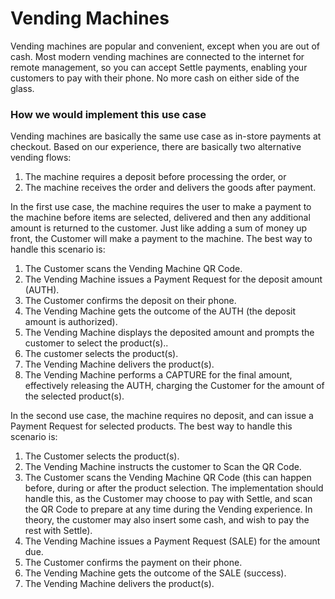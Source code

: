 # Vending Machines

Vending machines are popular and convenient, except when you are out of cash. Most modern vending machines are connected to the internet for remote management, so you can accept Settle payments, enabling your customers to pay with their phone. No more cash on either side of the glass.

### How we would implement this use case

Vending machines are basically the same use case as in-store payments at checkout. Based on our experience, there are basically two alternative vending flows:

1. The machine requires a deposit before processing the order, or
2. The machine receives the order and delivers the goods after payment. 

In the first use case, the machine requires the user to make a payment to the machine before items are selected, delivered and then any additional amount is returned to the customer. Just like adding a sum of money up front, the Customer will make a payment to the machine. The best way to handle this scenario is:

1. The Customer scans the Vending Machine QR Code.
2. The Vending Machine issues a Payment Request for the deposit amount (AUTH).
3. The Customer confirms the deposit on their phone.
4. The Vending Machine gets the outcome of the AUTH (the deposit amount is authorized).
5. The Vending Machine displays the deposited amount and prompts the customer to select the product(s)..
6. The customer selects the product(s).
7. The Vending Machine delivers the product(s).
8. The Vending Machine performs a CAPTURE for the final amount, effectively releasing the AUTH, charging the Customer for the amount of the selected product(s).

In the second use case, the machine requires no deposit, and can issue a Payment Request for selected products. The best way to handle this scenario is:

1. The Customer selects the product(s).
2. The Vending Machine instructs the customer to Scan the QR Code.
3. The Customer scans the Vending Machine QR Code (this can happen before, during or after the product selection. The implementation should handle this, as the Customer may choose to pay with Settle, and scan the QR Code to prepare at any time during the Vending experience. In theory, the customer may also insert some cash, and wish to pay the rest with Settle).
4. The Vending Machine issues a Payment Request (SALE) for the amount due.
5. The Customer confirms the payment on their phone.
6. The Vending Machine gets the outcome of the SALE (success).
7. The Vending Machine delivers the product(s).
